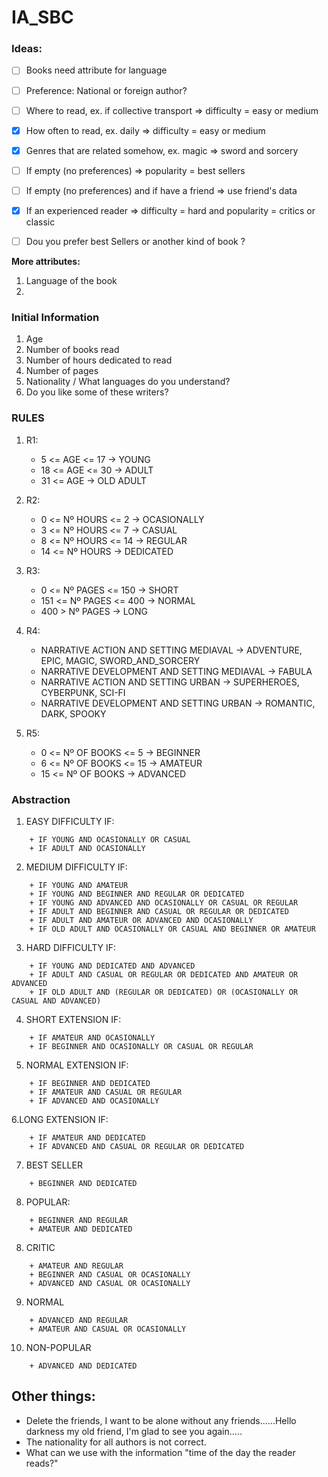 # IA_SBC

### Ideas:

- [ ] Books need attribute for language
- [ ] Preference: National or foreign author?
- [ ] Where to read, ex. if collective transport => difficulty = easy or medium
- [x] How often to read, ex. daily => difficulty = easy or medium
- [x] Genres that are related somehow, ex. magic => sword and sorcery
- [ ] If empty (no preferences) => popularity = best sellers
- [ ] If empty (no preferences) and if have a friend => use friend's data
- [x] If an experienced reader => difficulty = hard and popularity = critics or classic
- [ ] Dou you prefer best Sellers or another kind of book ?


**More attributes:**
  1. Language of the book
  2. 


### Initial Information
1. Age
2. Number of books read
3. Number of hours dedicated to read
4. Number of pages
5. Nationality / What languages do you understand?
6. Do you like some of these writers?

### RULES

1. R1: 
	+ 5 <= AGE <= 17 -> YOUNG
	+ 18 <= AGE <= 30 -> ADULT
	+ 31 <= AGE -> OLD ADULT

2. R2: 
	+ 0 <= Nº HOURS <= 2 -> OCASIONALLY
	+ 3 <= Nº HOURS <= 7 -> CASUAL
	+ 8 <= Nº HOURS <= 14 -> REGULAR
	+ 14 <= Nº HOURS -> DEDICATED
    
3. R3: 
	+ 0 <= Nº PAGES <= 150 -> SHORT
	+ 151 <= Nº PAGES <= 400 -> NORMAL
	+ 400 > Nº PAGES -> LONG
    
4. R4: 
	+ NARRATIVE ACTION AND SETTING MEDIAVAL -> ADVENTURE, EPIC, MAGIC, SWORD_AND_SORCERY
	+ NARRATIVE DEVELOPMENT AND SETTING MEDIAVAL -> FABULA
	+ NARRATIVE ACTION AND SETTING URBAN -> SUPERHEROES, CYBERPUNK, SCI-FI
	+ NARRATIVE DEVELOPMENT AND SETTING URBAN -> ROMANTIC, DARK, SPOOKY

5. R5:
	+ 0 <= Nº OF BOOKS <= 5 -> BEGINNER
	+ 6 <= Nº OF BOOKS <= 15 -> AMATEUR
	+ 15 <= Nº OF BOOKS -> ADVANCED

### Abstraction

1. EASY DIFFICULTY IF:
```
	+ IF YOUNG AND OCASIONALLY OR CASUAL
	+ IF ADULT AND OCASIONALLY
```

2. MEDIUM DIFFICULTY IF:
```
	+ IF YOUNG AND AMATEUR
	+ IF YOUNG AND BEGINNER AND REGULAR OR DEDICATED
	+ IF YOUNG AND ADVANCED AND OCASIONALLY OR CASUAL OR REGULAR
	+ IF ADULT AND BEGINNER AND CASUAL OR REGULAR OR DEDICATED
	+ IF ADULT AND AMATEUR OR ADVANCED AND OCASIONALLY
	+ IF OLD ADULT AND OCASIONALLY OR CASUAL AND BEGINNER OR AMATEUR
```

3. HARD DIFFICULTY IF:
```
	+ IF YOUNG AND DEDICATED AND ADVANCED
	+ IF ADULT AND CASUAL OR REGULAR OR DEDICATED AND AMATEUR OR ADVANCED
	+ IF OLD ADULT AND (REGULAR OR DEDICATED) OR (OCASIONALLY OR CASUAL AND ADVANCED)
```

4. SHORT EXTENSION IF:
```
	+ IF AMATEUR AND OCASIONALLY
	+ IF BEGINNER AND OCASIONALLY OR CASUAL OR REGULAR
```

5. NORMAL EXTENSION IF:
```
	+ IF BEGINNER AND DEDICATED
	+ IF AMATEUR AND CASUAL OR REGULAR
	+ IF ADVANCED AND OCASIONALLY
```

6.LONG EXTENSION IF:
```
	+ IF AMATEUR AND DEDICATED
	+ IF ADVANCED AND CASUAL OR REGULAR OR DEDICATED
```

7. BEST SELLER 
```
	+ BEGINNER AND DEDICATED
```

8. POPULAR:
```
	+ BEGINNER AND REGULAR
	+ AMATEUR AND DEDICATED
```

8. CRITIC
```
	+ AMATEUR AND REGULAR
	+ BEGINNER AND CASUAL OR OCASIONALLY
	+ ADVANCED AND CASUAL OR OCASIONALLY
```
9. NORMAL
```
	+ ADVANCED AND REGULAR
	+ AMATEUR AND CASUAL OR OCASIONALLY
```
10. NON-POPULAR
```
	+ ADVANCED AND DEDICATED
```


## Other things:
* Delete the friends, I want to be alone without any friends......Hello darkness my old friend, I'm glad to see you again.....
* The nationality for all authors is not correct.
* What can we use with the information "time of the day the reader reads?"

